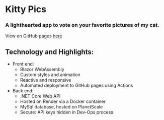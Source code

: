 # Kitty Pics
### A lighthearted app to vote on your favorite pictures of my cat.

View on GitHub pages [here](https://chastain1337.github.io/kittypics_blazorwasm/)

## Technology and Highlights:
- Front end:
  - Blazor WebAssembly
  - Custom styles and animation
  - Reactive and responsive
  - Automated deployment to GitHub pages using Actions
- Back end:
  - .NET Core Web API
  - Hosted on Render via a Docker container
  - MySql database, hosted on PlanetScale
  - Secure: API keys hidden in Dev-Ops process 
